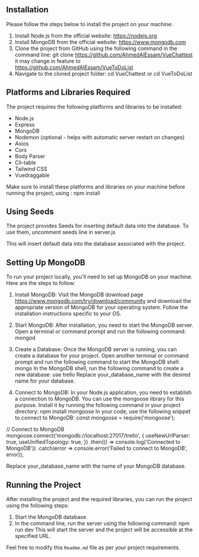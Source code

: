  
## Installation

Please follow the steps below to install the project on your machine:

1. Install Node.js from the official website: https://nodejs.org
2. Install MongoDB from the official website: https://www.mongodb.com
3. Clone the project from GitHub using the following command in the command line: git clone https://github.com/AhmedAlEssam/VueChattest it may change in feature to https://github.com/AhmedAlEssam/VueToDoList
4. Navigate to the cloned project folder: cd VueChattest or cd VueToDoList


## Platforms and Libraries Required

The project requires the following platforms and libraries to be installed:

- Node.js
- Express
- MongoDB
- Nodemon (optional - helps with automatic server restart on changes)
- Axios
- Cors
- Body Parser
- Cli-table
- Tailwind CSS
- Vuedraggable

Make sure to install these platforms and libraries on your machine before running the project, using : npm install

## Using Seeds

The project provides Seeds for inserting default data into the database. To use them, uncomment seeds line in server.js

This will insert default data into the database associated with the project.

## Setting Up MongoDB
To run your project locally, you'll need to set up MongoDB on your machine. Here are the steps to follow:

1. Install MongoDB: Visit the MongoDB download page https://www.mongodb.com/try/download/community and download the appropriate version of MongoDB for your operating system. Follow the installation instructions specific to your OS.
2. Start MongoDB: After installation, you need to start the MongoDB server. Open a terminal or command prompt and run the following command: mongod
3. Create a Database: Once the MongoDB server is running, you can create a database for your project. Open another terminal or command prompt and run the following command to start the MongoDB shell: mongo 
   In the MongoDB shell, run the following command to create a new database: use trello
   Replace your_database_name with the desired name for your database.

4. Connect to MongoDB: In your Node.js application, you need to establish a connection to MongoDB. You can use the mongoose library for this purpose. Install it by running the following command in your project directory: npm install mongoose
In your code, use the following snippet to connect to MongoDB:
const mongoose = require('mongoose');

// Connect to MongoDB
mongoose.connect('mongodb://localhost:27017/trello', {
  useNewUrlParser: true,
  useUnifiedTopology: true,
})
  .then(() => console.log('Connected to MongoDB'))
  .catch(error => console.error('Failed to connect to MongoDB', error));

 Replace your_database_name with the name of your MongoDB database.
 
## Running the Project

After installing the project and the required libraries, you can run the project using the following steps:

1. Start the MongoDB database.
2. In the command line, run the server using the following command: npm run dev
   This will start the server and the project will be accessible at the specified URL.

Feel free to modify this `Readme.md` file as per your project requirements.
